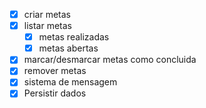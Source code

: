 - [x] criar metas
- [x] listar metas
    - [x] metas realizadas
    - [x] metas abertas
- [x] marcar/desmarcar metas como concluida
- [x] remover metas
- [x] sistema de mensagem
- [x] Persistir dados